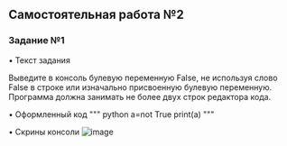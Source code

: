 ## Самостоятельная работа №2

### Задание №1


• Текст задания

Выведите в консоль булевую переменную False, не используя слово False в строке или изначально присвоенную булевую переменную. Программа должна занимать не более двух строк редактора кода.

• Оформленный код
""" python
a=not True
print(a)
"""

• Скрины консоли
![image](https://github.com/Bucka007/PI_ZB_22-2/assets/165667984/08365cbb-721b-404b-808d-79224703c6fe)
